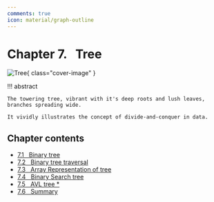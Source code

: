 ```yaml
---
comments: true
icon: material/graph-outline
---
```


# Chapter 7. &nbsp; Tree

![Tree](../assets/covers/chapter_tree.jpg){ class="cover-image" }

!!! abstract

    The towering tree, vibrant with it's deep roots and lush leaves, branches spreading wide.
    
    It vividly illustrates the concept of divide-and-conquer in data.

## Chapter contents

- [7.1 &nbsp; Binary tree](binary_tree.md)
- [7.2 &nbsp; Binary tree traversal](binary_tree_traversal.md)
- [7.3 &nbsp; Array Representation of tree](array_representation_of_tree.md)
- [7.4 &nbsp; Binary Search tree](binary_search_tree.md)
- [7.5 &nbsp; AVL tree *](avl_tree.md)
- [7.6 &nbsp; Summary](summary.md)
